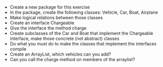 - Create a new package for this exercise
- In the package, create the following classes: Vehicle, Car, Boat, Airplane
- Make logical relations between those classes
- Create an interface Chargeable
- Give the interface the method charge
- Create subclasses of the Car and Boat that implement the Chargeable interface, make those concrete (not abstract) classes
- Do what you must do to make the classes that implement the interfaces compile
- Create an ArrayList<Chargeable>, which vehicles can you add?
- Can you call the charge method on members of the arraylist?